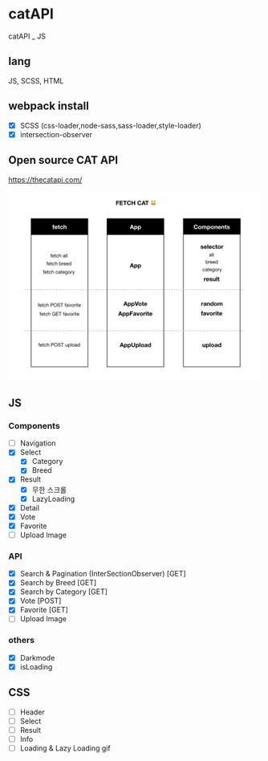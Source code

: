 # catAPI
catAPI _ JS

## lang
JS, SCSS, HTML

## webpack install
- [x] SCSS (css-loader,node-sass,sass-loader,style-loader)
- [x] intersection-observer

## Open source CAT API 
https://thecatapi.com/

![alt text](https://raw.githubusercontent.com/Lee-ji-soo/catAPI/main/fetchcat2.jpeg?raw=true)

## JS 
### Components
- [ ] Navigation
- [x] Select
   - [x] Category
   - [x] Breed
- [x] Result
   - [x] 무한 스크롤 
   - [x] LazyLoading
- [x] Detail
- [x] Vote
- [x] Favorite
- [ ] Upload Image

### API
- [x] Search & Pagination (InterSectionObserver) [GET]
- [x] Search by Breed [GET]
- [x] Search by Category [GET]
- [x] Vote [POST]
- [x] Favorite [GET]
- [ ] Upload Image

### others
- [x] Darkmode
- [x] isLoading

## CSS
- [ ] Header
- [ ] Select
- [ ] Result
- [ ] Info
- [ ] Loading & Lazy Loading gif
